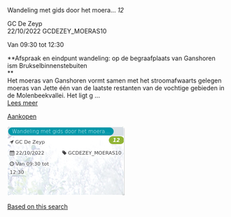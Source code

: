Wandeling met gids door het moera... *12*

GC De Zeyp  
22/10/2022 GCDEZEY\_MOERAS10  

Van 09:30 tot 12:30

  

  

**Afspraak en eindpunt wandeling: op de begraafplaats van Ganshoren  
ism Brukselbinnenstebuiten  
**  
Het moeras van Ganshoren vormt samen met het stroomafwaarts gelegen moeras van Jette één van de laatste restanten van de vochtige gebieden in de Molenbeekvallei. Het ligt g ...  
[Lees meer](https://tickets.vgc.be/activity/subscribe/GCDEZEY_MOERAS10)

[Aankopen](https://tickets.vgc.be/ticketingActivity/subscribe/GCDEZEY_MOERAS10)

![](80235.png)

[Based on this search](https://tickets.vgc.be/activity/index?&vrijeplaatsen=1&Age%5B%5D=4%2C6&entity=276)